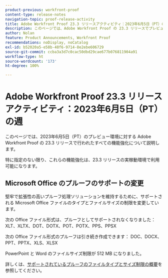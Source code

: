 ```yaml
---
product-previous: workfront-proof
content-type: release-notes
navigation-topic: proof-release-activity
title: Adobe Workfront Proof 23.3 リリースアクティビティ：2023年6月5日（PT）の週
description: このページでは、Adobe Workfront Proof の 23.3 リリースでプレビュー環境に対しておこなわれたすべての機能強化について説明します。これらの機能強化は、2023年6月5日（PT）の週に実稼動環境で利用可能になる予定です。
author: Nolan
feature: Product Announcements, Workfront Proof
recommendations: noDisplay, noCatalog
exl-id: b52020a5-e58b-48f6-9714-8e2ebe606729
source-git-commit: ccba3a3d7c0cac50dbd29cae677b076811904a91
workflow-type: ht
source-wordcount: '173'
ht-degree: 100%

---
```


# Adobe Workfront Proof 23.3 リリースアクティビティ：2023年6月5日（PT）の週

このページでは、2023年6月5日（PT）のプレビュー環境に対する Adobe Workfront Proof の 23.3 リリースで行われたすべての機能強化について説明します。

特に指定のない限り、これらの機能強化は、23.3 リリースの実稼動環境で利用可能になります。

## Microsoft Office のプルーフのサポートの変更

堅牢で拡張性の高いプルーフ処理ソリューションを維持するために、サポートされる Microsoft Office ファイルのタイプとファイルサイズの制限を変更しています。

次の Office ファイル形式は、プルーフとしてサポートされなくなりました：
XLT、XLTX、DOT、DOTX、POT、POTX、PPS、PPSX

次の Office ファイル形式のプルーフは引き続き作成できます：
DOC、DOCX、PPT、PPTX、XLS、XLSX

PowerPoint と Word のファイルサイズ制限が 512 MB になりました。

詳しくは、[サポートされているプルーフのファイルタイプとサイズ制限の概要](/help/quicksilver/review-and-approve-work/proofing/proofing-overview/supported-proofing-file-types.md)を参照してください。
